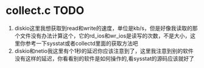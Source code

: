 # collect.c TODO

1. diskio这里我想获取到read和write的速度，单位是kb/s，但是好像我读取的那个文件没有办法计算这个，它的rd_ios和wr_ios是读写的次数，不是大小，这里你参考一下sysstat或者collectd里面的获取方法吧
2. diskio和netio我这里有个1秒的延迟你应该注意到了，这里我注意到别的软件没有这样的延迟，你看看别的软件是如何操作的,看sysstat的源码应该就好了
